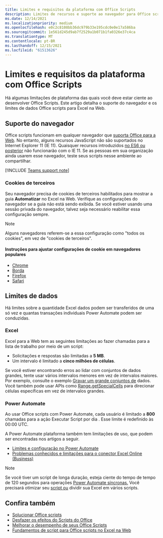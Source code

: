 ```yaml
---
title: Limites e requisitos da plataforma com Office Scripts
description: Limites de recursos e suporte ao navegador para Office scripts quando usados com Excel na Web
ms.date: 12/14/2021
ms.localizationpriority: medium
ms.openlocfilehash: e0c2c8108bb36dc979b33e195cdc0e0e17a586ba
ms.sourcegitcommit: 1e561d245d9ab7f2529a1b071b1fa0326e37c4ca
ms.translationtype: MT
ms.contentlocale: pt-BR
ms.lasthandoff: 12/15/2021
ms.locfileid: "61513626"
---
```

# <a name="platform-limits-and-requirements-with-office-scripts"></a>Limites e requisitos da plataforma com Office Scripts

Há algumas limitações de plataforma das quais você deve estar ciente ao desenvolver Office Scripts. Este artigo detalha o suporte do navegador e os limites de dados Office scripts para Excel na Web.

## <a name="browser-support"></a>Suporte do navegador

Office scripts funcionam em qualquer navegador que [suporta Office para a Web](https://support.microsoft.com/office/ad1303e0-a318-47aa-b409-d3a5eb44e452). No entanto, alguns recursos JavaScript não são suportados no Internet Explorer 11 (IE 11). Quaisquer recursos introduzidos [no ES6 ou posterior](https://www.w3schools.com/Js/js_es6.asp) não funcionarão com o IE 11. Se as pessoas em sua organização ainda usarem esse navegador, teste seus scripts nesse ambiente ao compartilhar.

[!INCLUDE [Teams support note](../includes/teams-support-note.md)]

### <a name="third-party-cookies"></a>Cookies de terceiros

Seu navegador precisa de cookies de terceiros habilitados para mostrar a guia **Automatizar** no Excel na Web. Verifique as configurações do navegador se a guia não está sendo exibida. Se você estiver usando uma sessão privada do navegador, talvez seja necessário reabilitar essa configuração sempre.

> [!NOTE]
> Alguns navegadores referem-se a essa configuração como "todos os cookies", em vez de "cookies de terceiros".

#### <a name="instructions-for-adjusting-cookie-settings-in-popular-browsers"></a>Instruções para ajustar configurações de cookie em navegadores populares

- [Chrome](https://support.google.com/chrome/answer/95647)
- [Borda](https://support.microsoft.com/microsoft-edge/597f04f2-c0ce-f08c-7c2b-541086362bd2)
- [Firefox](https://support.mozilla.org/kb/disable-third-party-cookies)
- [Safari](https://support.apple.com/guide/safari/manage-cookies-and-website-data-sfri11471/mac)

## <a name="data-limits"></a>Limites de dados

Há limites sobre a quantidade Excel dados podem ser transferidos de uma só vez e quantas transações individuais Power Automate podem ser conduzidas.

### <a name="excel"></a>Excel

Excel para a Web tem as seguintes limitações ao fazer chamadas para a lista de trabalho por meio de um script:

- Solicitações e respostas são limitadas a **5 MB**.
- Um intervalo é limitado a **cinco milhões de células**.

Se você estiver encontrando erros ao lidar com conjuntos de dados grandes, tente usar vários intervalos menores em vez de intervalos maiores. Por exemplo, consulte o exemplo [Gravar um grande conjuntos de](../resources/samples/write-large-dataset.md) dados. Você também pode usar APIs como [Range.getSpecialCells](/javascript/api/office-scripts/excelscript/excelscript.range#getSpecialCells_cellType__cellValueType_) para direcionar células específicas em vez de intervalos grandes.

### <a name="power-automate"></a>Power Automate

Ao usar Office scripts com Power Automate, cada usuário é limitado a **800** chamadas para a ação Executar Script por dia . Esse limite é redefinido às 00:00 UTC.

A Power Automate plataforma também tem limitações de uso, que podem ser encontradas nos artigos a seguir.

- [Limites e configuração no Power Automate](/power-automate/limits-and-config)
- [Problemas conhecidos e limitações para o conector Excel Online (Business)](/connectors/excelonlinebusiness/#known-issues-and-limitations)

> [!NOTE]
> Se você tiver um script de longa duração, esteja ciente do tempo de tempo de 120 segundos para operações [Power Automate síncronas.](/power-automate/limits-and-config#timeout) Você precisará otimizar seu [script ou](../develop/web-client-performance.md) dividir sua Excel em vários scripts.

## <a name="see-also"></a>Confira também

- [Solucionar Office scripts](troubleshooting.md)
- [Desfazer os efeitos do Scripts do Office](undo.md)
- [Melhorar o desempenho de seus Office Scripts](../develop/web-client-performance.md)
- [Fundamentos de script para Office scripts no Excel na Web](../develop/scripting-fundamentals.md)
